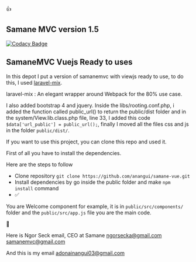 :thumbsup:

## Samane MVC version 1.5

[![Codacy Badge](https://api.codacy.com/project/badge/Grade/0a1ff6b3dc164a09b9ee6f8d15ce00e3)](https://app.codacy.com/app/nangui/samave-vue?utm_source=github.com&utm_medium=referral&utm_content=nangui/samave-vue&utm_campaign=Badge_Grade_Dashboard)

## SamaneMVC Vuejs Ready to uses

[](capture_samane_vue_1.png)  

[](capture_samane_vue_1.png)  

In this depot I put a version of samanemvc with viewjs ready to use, to do this, I used [laravel-mix](https://laravel-mix.com/).

laravel-mix
: An elegant wrapper around Webpack for the 80% use case.

I also added bootstrap 4 and jquery. Inside the libs/rooting.conf.php, i added the function called public_url() to return the public/dist folder and in the system/View.lib.class.php file, line 33, I added this code `$data['url_public'] = public_url();`, finally I moved all the files css and js in the folder `public/dist/`.

If you want to use this project, you can clone this repo and used it.

First of all you have to install the dependencies.

Here are the steps to follow

-  Clone repository `git clone https://github.com/anangui/samane-vue.git`
-  Install dependencies by go inside the public folder and make `npm install` command
-  :white_check_mark:

You are Welcome component for example, it is in `public/src/components/` folder and the `public/src/app.js` file you are the main code. 


:email:

Here is Ngor Seck email, CEO at Samane
<ngorsecka@gmail.com>
<samanemvc@gmail.com>

And this is my email
<adonainangui03@gmail.com>
